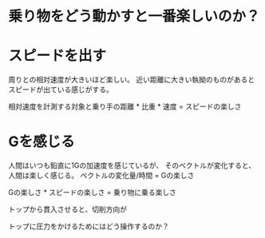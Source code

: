 # 乗り物をどう動かすと一番楽しいのか？
# スピードを出す
周りとの相対速度が大きいほど楽しい。
近い距離に大きい執拗のものがあるとスピードが出ている感じがする。

相対速度を計測する対象と乗り手の距離 * 比重 * 速度 = スピードの楽しさ

# Gを感じる
人間はいつも鉛直に1Gの加速度を感じているが、
そのベクトルが変化すると、人間は楽しく感じる。
ベクトルの変化量/時間 = Gの楽しさ

Gの楽しさ * スピードの楽しさ = 乗り物に乗る楽しさ


トップから貫入させると、切削方向が

トップに圧力をかけるためにはどう操作するのか？


